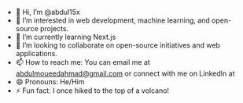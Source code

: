 - 👋 Hi, I’m @abdul15x
- 👀 I’m interested in web development, machine learning, and open-source projects.
- 🌱 I’m currently learning Next.js 
- 💞️ I’m looking to collaborate on open-source initiatives and web applications.
- 📫 How to reach me: You can email me at abdulmoueedahmad@gmail.com or connect with me on LinkedIn at 
- 😄 Pronouns: He/Him
- ⚡ Fun fact: I once hiked to the top of a volcano!

<!---
abdul15x/abdul15x is a ✨ special ✨ repository because its `README.md` (this file) appears on your GitHub profile.
You can click the Preview link to take a look at your changes.
--->
